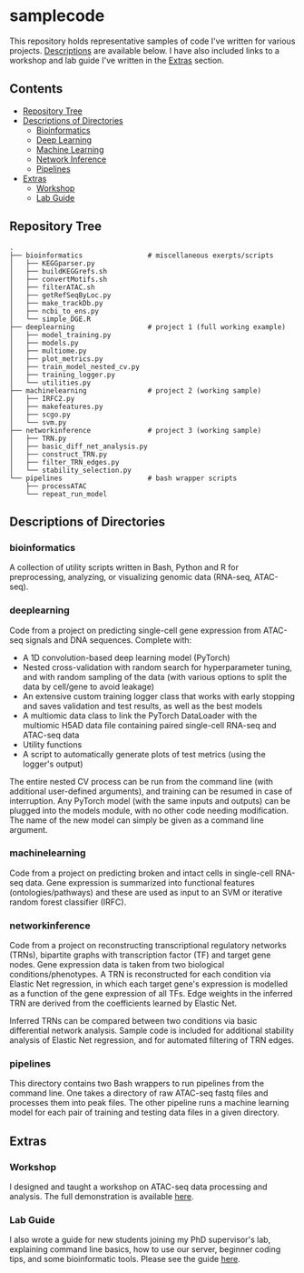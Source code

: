 # samplecode

This repository holds representative samples of code I've written for various projects. [Descriptions](#brief-description-of-directories) are available below. I have also included links to a workshop and lab guide I've written in the [Extras](#extras) section.

## Contents

+ [Repository Tree](#repository-tree)
+ [Descriptions of Directories](#brief-description-of-directories)
  + [Bioinformatics](#bioinformatics)
  + [Deep Learning](#deeplearning)
  + [Machine Learning](#machinelearning)
  + [Network Inference](#networkinference)
  + [Pipelines](#pipelines)
+ [Extras](#extras)
  + [Workshop](#workshop)
  + [Lab Guide](#lab-guide)


## Repository Tree
    .
    ├── bioinformatics                # miscellaneous exerpts/scripts
    │   ├── KEGGparser.py
    │   ├── buildKEGGrefs.sh
    │   ├── convertMotifs.sh
    │   ├── filterATAC.sh
    │   ├── getRefSeqByLoc.py
    │   ├── make_trackDb.py
    │   ├── ncbi_to_ens.py
    │   └── simple_DGE.R
    ├── deeplearning                  # project 1 (full working example)
    │   ├── model_training.py
    │   ├── models.py
    │   ├── multiome.py
    │   ├── plot_metrics.py
    │   ├── train_model_nested_cv.py
    │   ├── training_logger.py
    │   └── utilities.py
    ├── machinelearning               # project 2 (working sample)
    │   ├── IRFC2.py
    │   ├── makefeatures.py
    │   ├── scgo.py
    │   └── svm.py
    ├── networkinference              # project 3 (working sample)
    │   ├── TRN.py
    │   ├── basic_diff_net_analysis.py
    │   ├── construct_TRN.py
    │   ├── filter_TRN_edges.py
    │   └── stability_selection.py
    └── pipelines                     # bash wrapper scripts
        ├── processATAC
        └── repeat_run_model

## Descriptions of Directories

### bioinformatics

A collection of utility scripts written in Bash, Python and R for preprocessing, analyzing, or visualizing genomic data (RNA-seq, ATAC-seq).

### deeplearning

Code from a project on predicting single-cell gene expression from ATAC-seq signals and DNA sequences. Complete with:

- A 1D convolution-based deep learning model (PyTorch)
- Nested cross-validation with random search for hyperparameter tuning, and with random sampling of the data (with various options to split the data by cell/gene to avoid leakage)
- An extensive custom training logger class that works with early stopping and saves validation and test results, as well as the best models
- A multiomic data class to link the PyTorch DataLoader with the multiomic H5AD data file containing paired single-cell RNA-seq and ATAC-seq data
- Utility functions
- A script to automatically generate plots of test metrics (using the logger's output)

The entire nested CV process can be run from the command line (with additional user-defined arguments), and training can be resumed in case of interruption. Any PyTorch model (with the same inputs and outputs) can be plugged into the models module, with no other code needing modification. The name of the new model can simply be given as a command line argument.

### machinelearning

Code from a project on predicting broken and intact cells in single-cell RNA-seq data. Gene expression is summarized into functional features (ontologies/pathways) and these are used as input to an SVM or iterative random forest classifier (IRFC).

### networkinference

Code from a project on reconstructing transcriptional regulatory networks (TRNs), bipartite graphs with transcription factor (TF) and target gene nodes. Gene expression data is taken from two biological conditions/phenotypes. A TRN is reconstructed for each condition via Elastic Net regression, in which each target gene's expression is modelled as a function of the gene expression of all TFs. Edge weights in the inferred TRN are derived from the coefficients learned by Elastic Net. 

Inferred TRNs can be compared between two conditions via basic differential network analysis. Sample code is included for additional stability analysis of Elastic Net regression, and for automated filtering of TRN edges.

### pipelines

This directory contains two Bash wrappers to run pipelines from the command line. One takes a directory of raw ATAC-seq fastq files and processes them into peak files. The other pipeline runs a machine learning model for each pair of training and testing data files in a given directory.

## Extras

### Workshop

I designed and taught a workshop on ATAC-seq data processing and analysis. The full demonstration is available [here](https://fonseca.lab.mcgill.ca/resources/20220810_ATAC_Analysis_Demo/guide.html).

### Lab Guide

I also wrote a guide for new students joining my PhD supervisor's lab, explaining command line basics, how to use our server, beginner coding tips, and some bioinformatic tools. Please see the guide [here](https://fonseca-lab-mcgill.notion.site/Command-Line-Basics-a6f9cae0dbb9435fbd1271b50d9a9055).